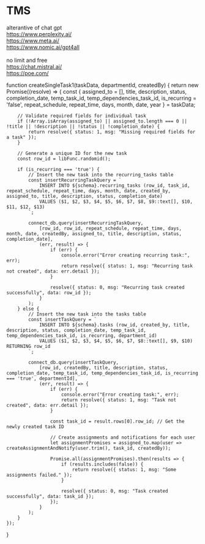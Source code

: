 # TMS<br>
alterantive of chat gpt<br>
https://www.perplexity.ai/<br>
https://www.meta.ai/<br>
https://www.nomic.ai/gpt4all<br>
<br>
no limit and free<br>
https://chat.mistral.ai/<br>
https://poe.com/<br>



function createSingleTask1(taskData, departmentId, createdBy) {
    return new Promise((resolve) => {
        const { 
            assigned_to = [], 
            title, 
            description, 
            status, 
            completion_date, 
            temp_task_id, 
            temp_dependencies_task_id, 
            is_recurring = 'false', 
            repeat_schedule, 
            repeat_time, 
            days, 
            month, 
            date, 
            year 
        } = taskData;

        // Validate required fields for individual task
        if (!Array.isArray(assigned_to) || assigned_to.length === 0 || !title || !description || !status || !completion_date) {
            return resolve({ status: 1, msg: "Missing required fields for a task" });
        }
        
        // Generate a unique ID for the new task
        const row_id = libFunc.randomid();
        
        if (is_recurring === 'true') {
            // Insert the new task into the recurring_tasks table
            const insertRecurringTaskQuery = `
                INSERT INTO ${schema}.recurring_tasks (row_id, task_id, repeat_schedule, repeat_time, days, month, date, created_by, assigned_to, title, description, status, completion_date) 
                VALUES ($1, $2, $3, $4, $5, $6, $7, $8, $9::text[], $10, $11, $12, $13)
            `;

            connect_db.query(insertRecurringTaskQuery, 
                [row_id, row_id, repeat_schedule, repeat_time, days, month, date, createdBy, assigned_to, title, description, status, completion_date], 
                (err, result) => {
                    if (err) {
                        console.error("Error creating recurring task:", err);
                        return resolve({ status: 1, msg: "Recurring task not created", data: err.detail });
                    }
                    
                    resolve({ status: 0, msg: "Recurring task created successfully", data: row_id });
                }
            );
        } else {
            // Insert the new task into the tasks table
            const insertTaskQuery = `
                INSERT INTO ${schema}.tasks (row_id, created_by, title, description, status, completion_date, temp_task_id, temp_dependencies_task_id, is_recurring, department_id) 
                VALUES ($1, $2, $3, $4, $5, $6, $7, $8::text[], $9, $10) RETURNING row_id
            `;

            connect_db.query(insertTaskQuery, 
                [row_id, createdBy, title, description, status, completion_date, temp_task_id, temp_dependencies_task_id, is_recurring === 'true', departmentId], 
                (err, result) => {
                    if (err) {
                        console.error("Error creating task:", err);
                        return resolve({ status: 1, msg: "Task not created", data: err.detail });
                    }

                    const task_id = result.rows[0].row_id; // Get the newly created task ID

                    // Create assignments and notifications for each user
                    let assignmentPromises = assigned_to.map(user => createAssignmentAndNotify(user.trim(), task_id, createdBy));

                    Promise.all(assignmentPromises).then(results => {
                        if (results.includes(false)) {
                            return resolve({ status: 1, msg: "Some assignments failed." });
                        }

                        resolve({ status: 0, msg: "Task created successfully", data: task_id });
                    });
                }
            );
        }
    });
}
